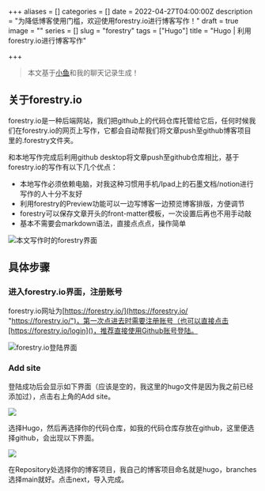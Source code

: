+++
aliases = []
categories = []
date = 2022-04-27T04:00:00Z
description = "为降低博客使用门槛，欢迎使用forestry.io进行博客写作！"
draft = true
image = ""
series = []
slug = "forestry"
tags = ["Hugo"]
title = "Hugo | 利用forestry.io进行博客写作"

+++
> 本文基于[小鱼](https://gregueria.icu/)和我的聊天记录生成！

## 关于forestry.io

forestry.io是一种后端网站，我们把github上的代码仓库托管给它后，任何时候我们在forestry.io的网页上写作，它都会自动帮我们将文章push至github博客项目里的.forestry文件夹。

和本地写作完成后利用github desktop将文章push至github仓库相比，基于forestry.io的写作有以下几个优点：

* 本地写作必须依赖电脑，对我这种习惯用手机/Ipad上的石墨文档/notion进行写作的人十分不友好
* 利用forestry的Preview功能可以一边写博客一边预览博客排版，方便调节
* forestry可以保存文章开头的front-matter模板，一次设置后再也不用手动敲
* 基本不需要会markdown语法，直接点点点，操作简单

![本文写作时的forestry界面](/uploads/forestry.png)

## 具体步骤

### 进入forestry.io界面，注册账号

forestry.io网址为[https://forestry.io/](https://forestry.io/ "https://forestry.io/")，第一次点进去时需要注册账号（也可以直接点击[https://forestry.io/login]()，推荐直接使用Github账号登陆。

![forestry.io登陆界面](/uploads/forestry2.png)

### Add site

登陆成功后会显示如下界面（应该是空的，我这里的hugo文件是因为我之前已经添加过），点击右上角的Add site。

![](/uploads/forestry3.png)

选择Hugo，然后再选择你的代码仓库，如我的代码仓库存放在github，这里便选择github，会出现以下界面。

![](/uploads/forestry4.png)

在Repository处选择你的博客项目，我自己的博客项目命名就是hugo，branches选择main就好。点击next，导入完成。